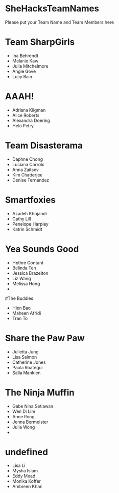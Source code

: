 SheHacksTeamNames
=================

Please put your Team Name and Team Members here

# Team SharpGirls
* Ina Behrendt
* Melanie Kaw
* Julia Mitchelmore
* Angie Gove
* Lucy Bain

# AAAH!
* Adriana Kligman
* Alice Roberts
* Alexandra Doering
* Helo Petry

# Team Disasterama
* Daphne Chong
* Luciana Carrolo
* Anna Zaitsev
* Kim Chatterjee
* Denise Fernandez  

# Smartfoxies 
* Azadeh Khojandi
* Cathy Lill
* Penelope Harpley
* Katrin Schmidt

# Yea Sounds Good
* Hethre Contant
* Belinda Teh
* Jessica Brazelton
* Liz Wang
* Melissa Hong
* 

#The Buddies
* Hien Bao
* Maheen Afridi
* Tran To

# Share the Paw Paw
* Julietta Jung
* Lisa Salmon
* Catherine Jones
* Paola Roategui
* Salla Mankien

# The Ninja Muffin
* Gabe Nina Setiawan
* Wen Di Lim
* Anne Rong
* Jenna Bermeister
* Julia Wong
* 

# undefined
* Lisa Li
* Mysha Islam
* Eddy Mead
* Monika Koffer
* Ambreen Khan
